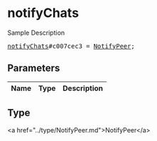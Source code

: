 # notifyChats

Sample Description

<pre>
<a href="../constructor/notifyChats.md">notifyChats</a>#c007cec3 = <a href="../type/NotifyPeer.md">NotifyPeer</a>;
</pre>

## Parameters

| Name | Type | Description |
|------|:----:|-------------|

## Type

&lt;a href=&#34;../type/NotifyPeer.md&#34;&gt;NotifyPeer&lt;/a&gt;
